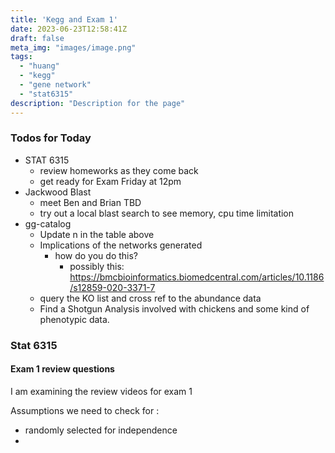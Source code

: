```yaml
---
title: 'Kegg and Exam 1'
date: 2023-06-23T12:58:41Z
draft: false
meta_img: "images/image.png"
tags:
  - "huang"
  - "kegg"
  - "gene network"
  - "stat6315"
description: "Description for the page"
---
```


### Todos for Today

- STAT 6315
  - review homeworks as they come back 
  - get ready for Exam Friday at 12pm
- Jackwood Blast
  - meet Ben and Brian TBD
  - try out a local blast search to see memory, cpu time limitation
- gg-catalog
  - Update n in the table above
  - Implications of the networks generated
    - how do you do this?
      - possibly this: https://bmcbioinformatics.biomedcentral.com/articles/10.1186/s12859-020-3371-7
  - query the KO list and cross ref to the abundance data
  - Find a Shotgun Analysis involved with chickens and some kind of phenotypic data.
  
### Stat 6315

#### Exam 1 review questions

I am examining the review videos for exam 1

Assumptions we need to check for : 

- randomly selected for independence
- 
